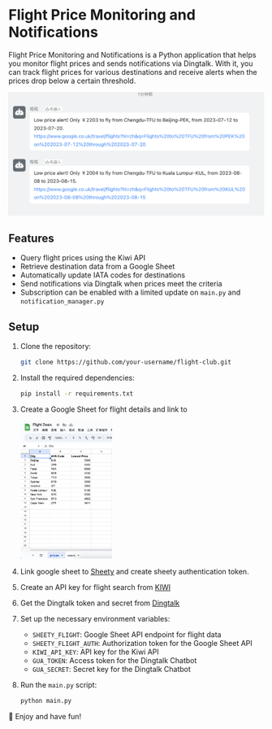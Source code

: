 # Flight Price Monitoring and Notifications

Flight Price Monitoring and Notifications is a Python application that helps you monitor flight prices and sends notifications via Dingtalk. With it, you can track flight prices for various destinations and receive alerts when the prices drop below a certain threshold.

![dingtalk](./images/dingtalk.png)

## Features

- Query flight prices using the Kiwi API
- Retrieve destination data from a Google Sheet
- Automatically update IATA codes for destinations
- Send notifications via Dingtalk when prices meet the criteria
- Subscription can be enabled with a limited update on `main.py` and `notification_manager.py`

## Setup

1. Clone the repository:

   ```bash
   git clone https://github.com/your-username/flight-club.git
   ```

2. Install the required dependencies:

   ```bash
   pip install -r requirements.txt
   ```

3. Create a Google Sheet for flight details and link to

   <img src="./images/prices.png" width=180px>

4. Link google sheet to [Sheety](https://sheety.co/) and create sheety authentication token.

5. Create an API key for flight search from [KIWI](https://tequila.kiwi.com/portal/getting-started)

6. Get the Dingtalk token and secret from [Dingtalk](https://open.dingtalk.com/document/orgapp/custom-robot-access)

7. Set up the necessary environment variables:

   - `SHEETY_FLIGHT`: Google Sheet API endpoint for flight data
   - `SHEETY_FLIGHT_AUTH`: Authorization token for the Google Sheet API
   - `KIWI_API_KEY`: API key for the Kiwi API
   - `GUA_TOKEN`: Access token for the Dingtalk Chatbot
   - `GUA_SECRET`: Secret key for the Dingtalk Chatbot

8. Run the `main.py` script:

   ```bash
   python main.py
   ```

🛫 Enjoy and have fun!
